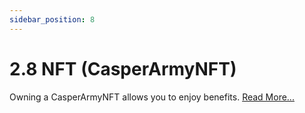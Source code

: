 ```yaml
---
sidebar_position: 8
---
```


# 2.8 NFT (CasperArmyNFT)

Owning a CasperArmyNFT allows you to enjoy benefits. <a href="https://docs.mystra.io/docs/CasperArmyNFT/6.1-Use-cases">Read More...</a>
